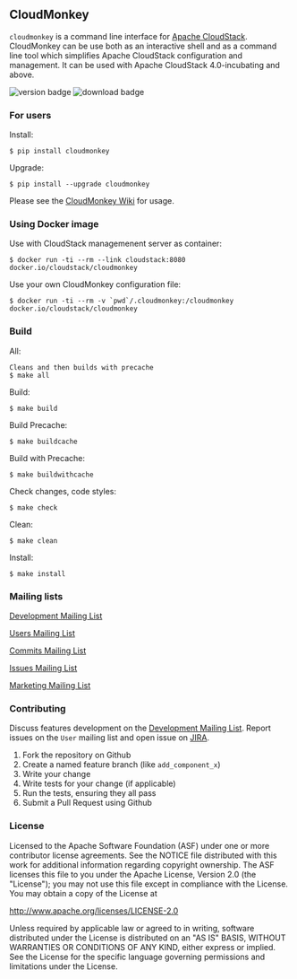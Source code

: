 ## CloudMonkey

`cloudmonkey` is a command line interface for [Apache CloudStack](http://cloudstack.apache.org).
CloudMonkey can be use both as an interactive shell and as a command line tool
which simplifies Apache CloudStack configuration and management. It can be used
with Apache CloudStack 4.0-incubating and above.

![version badge](https://badge.fury.io/py/cloudmonkey.png) ![download badge](http://img.shields.io/pypi/dm/cloudmonkey.png)


### For users

Install:

    $ pip install cloudmonkey

Upgrade:

    $ pip install --upgrade cloudmonkey

Please see the [CloudMonkey Wiki](https://cwiki.apache.org/confluence/display/CLOUDSTACK/CloudStack+cloudmonkey+CLI) for usage.


### Using Docker image

Use with CloudStack managemenent server as container: 

    $ docker run -ti --rm --link cloudstack:8080 docker.io/cloudstack/cloudmonkey

Use your own CloudMonkey configuration file:

    $ docker run -ti --rm -v `pwd`/.cloudmonkey:/cloudmonkey docker.io/cloudstack/cloudmonkey


### Build

All:

    Cleans and then builds with precache
    $ make all

Build:

    $ make build

Build Precache:

    $ make buildcache

Build with Precache:

    $ make buildwithcache

Check changes, code styles:

    $ make check

Clean:

    $ make clean

Install:

    $ make install


### Mailing lists

[Development Mailing List](mailto:dev-subscribe@cloudstack.apache.org)

[Users Mailing List](mailto:users-subscribe@cloudstack.apache.org)

[Commits Mailing List](mailto:commits-subscribe@cloudstack.apache.org)

[Issues Mailing List](mailto:issues-subscribe@cloudstack.apache.org)

[Marketing Mailing List](mailto:marketing-subscribe@cloudstack.apache.org)


### Contributing

Discuss features development on the [Development Mailing List](mailto:dev-subscribe@cloudstack.apache.org).
Report issues on the `User` mailing list and open issue on [JIRA](http://issues.apache.org/jira/browse/CLOUDSTACK).

1. Fork the repository on Github
2. Create a named feature branch (like `add_component_x`)
3. Write your change
4. Write tests for your change (if applicable)
5. Run the tests, ensuring they all pass
6. Submit a Pull Request using Github


### License

Licensed to the Apache Software Foundation (ASF) under one
or more contributor license agreements.  See the NOTICE file
distributed with this work for additional information
regarding copyright ownership.  The ASF licenses this file
to you under the Apache License, Version 2.0 (the
"License"); you may not use this file except in compliance
with the License.  You may obtain a copy of the License at

  http://www.apache.org/licenses/LICENSE-2.0

Unless required by applicable law or agreed to in writing,
software distributed under the License is distributed on an
"AS IS" BASIS, WITHOUT WARRANTIES OR CONDITIONS OF ANY
KIND, either express or implied.  See the License for the
specific language governing permissions and limitations
under the License.
